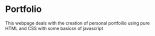 # Portfolio
This webpage deals with the creation of  personal portfoilio using pure HTML and CSS with some basicsn of javascript
